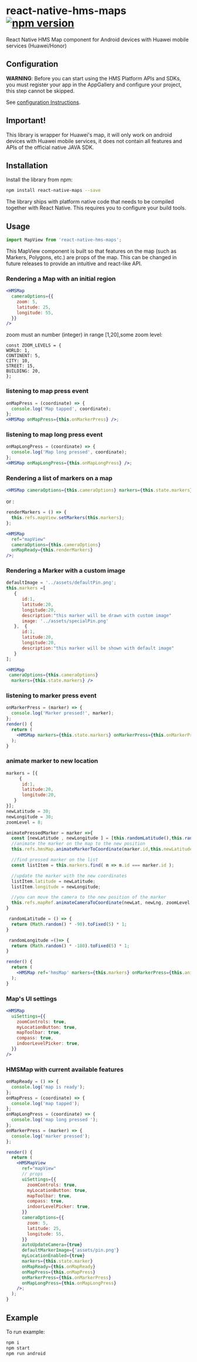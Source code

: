 # react-native-hms-maps [![npm version](https://img.shields.io/npm/v/react-native-hms-maps.svg?style=flat)](https://www.npmjs.com/package/react-native-hms-maps)

React Native HMS Map component for Android devices with Huawei mobile services (Huawei/Honor)

## Configuration

**WARNING**: Before you can start using the HMS Platform APIs and SDKs, you must register your app in the AppGallery and configure your project, this step cannot be skipped.

See [configuration Instructions](configuration.md).

## Important!

This library is wrapper for Huawei's map, it will only work on android devices with Huawei mobile services, it does not contain all features and APIs of the official native JAVA SDK.

## Installation

Install the library from npm:

```sh
npm install react-native-maps --save
```

The library ships with platform native code that needs to be compiled
together with React Native. This requires you to configure your build
tools.

## Usage

```js
import MapView from 'react-native-hms-maps';
```

This MapView component is built so that features on the map (such as Markers, Polygons, etc.) are
props of the map. This can be changed in future releases to provide an intuitive and react-like API.

### Rendering a Map with an initial region

```jsx
<HMSMap
  cameraOptions={{
    zoom: 5,
    latitude: 25,
    longitude: 55,
  }}
/>
```

zoom must an number (integer) in range [1,20],some zoom level:

```JS
const ZOOM_LEVELS = {
WORLD: 1,
CONTINENT: 5,
CITY: 10,
STREET: 15,
BUILDING: 20,
};
```

### listening to map press event

```jsx
onMapPress = (coordinate) => {
  console.log('Map tapped', coordinate);
};
<HMSMap onMapPress={this.onMarkerPress} />;
```

### listening to map long press event

```jsx
onMapLongPress = (coordinate) => {
  console.log('Map long pressed', coordinate);
};
<HMSMap onMapLongPress={this.onMapLongPress} />;
```

### Rendering a list of markers on a map

```jsx
<HMSMap cameraOptions={this.cameraOptions} markers={this.state.markers} />
```

or :

```jsx
renderMarkers = () => {
  this.refs.mapView.setMarkers(this.markers);
};

<HMSMap
  ref="mapView"
  cameraOptions={this.cameraOptions}
  onMapReady={this.renderMarkers}
/>;
```

### Rendering a Marker with a custom image

```jsx
defaultImage = '../assets/defaultPin.png';
this.markers =[
   {
      id:1,
      latitude:20,
      longitude:20,
      description:"this marker will be drawn with custom image"
      image: '../assets/specialPin.png'
   },  {
      id:1,
      latitude:20,
      longitude:20,
      description:"this marker will be shown with default image"
   }
];

<HMSMap
 cameraOptions={this.cameraOptions}
  markers={this.state.markers} />
```

### listening to marker press event

```jsx
onMarkerPress = (marker) => {
  console.log('Marker pressed!', marker);
};
render() {
  return (
    <HMSMap markers={this.state.markers} onMarkerPress={this.onMarkerPress} />;
  );
}
```

### animate marker to new location

```jsx
markers = [{
     {
      id:1,
      latitude:20,
      longitude:20,
   }
}];
newLatitude = 30;
newLongitude = 30;
zoomLevel = 8;

animatePressedMarker = marker =>{
  const [newLatitude , newLongitude ] = [this.randomLatitude(),this.randomLongitude()];
  //animate the marker on the map to the new position
  this.refs.hmsMap.animateMarkerToCoordinate(marker.id,this.newLatitude,this.newLongitude);

  //find pressed marker on the list
  const listItem = this.markers.find( m => m.id === marker.id );

  //update the marker with the new coordinates
  listItem.latitude = newLatitude;
  listItem.longitude = newLongitude;

  //you can move the camera to the new position of the marker
  this.refs.mapRef.animateCameraToCoordinate(newLat, newLng, zoomLevel;
}

 randomLatitude = () => {
  return (Math.random() * -90).toFixed(5) * 1;
}

 randomLongitude =()=> {
  return (Math.random() * -180).toFixed(5) * 1;
}

render() {
  return (
    <HMSMap ref='hmsMap' markers={this.markers} onMarkerPress={this.animatePressedMarker}  />;
  );
}
```

### Map's UI settings

```jsx
<HMSMap
  uiSettings={{
    zoomControls: true,
    myLocationButton: true,
    mapToolbar: true,
    compass: true,
    indoorLevelPicker: true,
  }}
/>
```

### HMSMap with current available features

```jsx
onMapReady = () => {
  console.log('map is ready');
};
onMapPress = (coordinate) => {
  console.log('map tapped');
};
onMapLongPress = (coordinate) => {
  console.log('map long pressed ');
};
onMarkerPress = (marker) => {
  console.log('marker pressed');
};

render() {
  return (
    <HMSMapView
      ref="mapView"
      // props
      uiSettings={{
        zoomControls: true,
        myLocationButton: true,
        mapToolbar: true,
        compass: true,
        indoorLevelPicker: true,
      }}
      cameraOptions={{
        zoom: 5,
        latitude: 25,
        longitude: 55,
      }}
      autoUpdateCamera={true}
      defaultMarkerImage={'assets/pin.png'}
      myLocationEnabled={true}
      markers={this.state.marker}
      onMapReady={this.onMapReady}
      onMapPress={this.onMapPress}
      onMarkerPress={this.onMarkerPress}
      onMapLongPress={this.onMapLongPress}
    />;
  );
}

```

## Example

To run example:

```bash
npm i
npm start
npm run android

```
